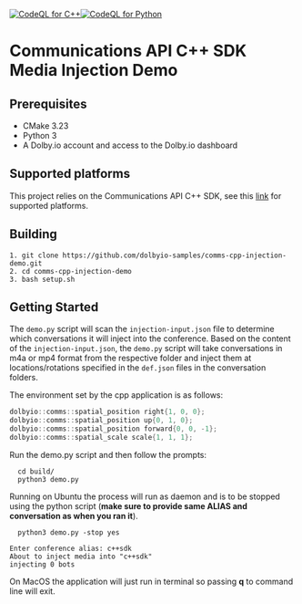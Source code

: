 [![CodeQL for C++](https://github.com/dolbyio-samples/comms-cpp-injection-demo/actions/workflows/codeql-analysis-cpp.yml/badge.svg)](https://github.com/dolbyio-samples/comms-cpp-injection-demo/actions/workflows/codeql-analysis-cpp.yml)[![CodeQL for Python](https://github.com/dolbyio-samples/comms-cpp-injection-demo/actions/workflows/codeql-analysis-python.yml/badge.svg)](https://github.com/dolbyio-samples/comms-cpp-injection-demo/actions/workflows/codeql-analysis-python.yml)

# Communications API C++ SDK Media Injection Demo

## Prerequisites
- CMake 3.23
- Python 3
- A Dolby.io account and access to the Dolby.io dashboard

## Supported platforms
This project relies on the Communications API C++ SDK, see this [link](https://api-references.dolby.io/comms-sdk-cpp/other/supported_platforms.html) for supported platforms.

## Building

```
1. git clone https://github.com/dolbyio-samples/comms-cpp-injection-demo.git
2. cd comms-cpp-injection-demo
3. bash setup.sh
```

## Getting Started
The `demo.py` script will scan the `injection-input.json` file to determine which conversations it will inject into the conference. Based on the content of the `injection-input.json`, the `demo.py` script will take conversations in m4a or mp4 format from the respective folder and inject them at locations/rotations specified in the `def.json` files in the conversation folders.

The environment set by the cpp application is as follows:
```cpp
dolbyio::comms::spatial_position right{1, 0, 0};
dolbyio::comms::spatial_position up{0, 1, 0};
dolbyio::comms::spatial_position forward{0, 0, -1};
dolbyio::comms::spatial_scale scale{1, 1, 1};
```

Run the demo.py script and then follow the prompts: 

```
  cd build/
  python3 demo.py 
```

Running on Ubuntu the process will run as daemon and is to be stopped using the python script (**make sure to provide same ALIAS and conversation as when you ran it**). 
```
  python3 demo.py -stop yes

Enter conference alias: c++sdk
About to inject media into "c++sdk"
injecting 0 bots
```
On MacOS the application will just run in terminal so passing **q** to command line will exit.
